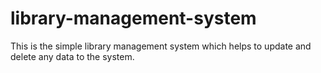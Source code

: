 # library-management-system
This is the simple library management system which helps to update and delete any data to the system.
